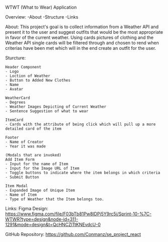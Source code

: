 WTWT (What to Wear) Application

Overview:
-About
-Structure
-Links

About: This project's goal is to collect information from a Weather API and present it to the user and suggest outfits that would be the most appropriate in favor of the current weather. Using cards pictures of clothing and the Weather API single cards will be filtered through and chosen to rend when criterias have been met which will in the end create an outfit for the user.

Sturcture:

    Header Component
    - Logo
    - Loction of Weather
    - Button to Added New Clothes
    - Name
    - Avatar

    WeatherCard
    - Degrees
    - Weather Images Depicting of Current Weather
    - Sentence Suggestion of what to wear

    ItemCard
    - Cards with the attribute of being click which will pull up a more detailed card of the item

    Footer
    - Name of Creator
    - Year it was made

    (Modals that are invoked)
    Add Item Form
    - Input for the name of Item
    - Input for the Image URL of Item
    - Toggle buttons to indicate where the item belongs in which criteria
    - Submit Button

    Item Modal
    - Expanded Image of Unique Item
    - Name of Item
    - Type of Weather that the Item belongs too.

Links:
Figma Design: https://www.figma.com/file/F03bTb81Pw8IDPj5Y9rc5i/Sprint-10-%7C-WTWR?type=design&node-id=311-1291&mode=design&t=QcHNCZlTtKNEvdcU-0

GitHub Repository: https://github.com/Conmanz/se_project_react
